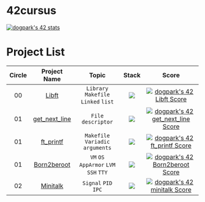 # 42cursus

[![dogpark's 42 stats](https://badge42.vercel.app/api/v2/clam4rmh700350fjk8ctdih83/stats?cursusId=21&coalitionId=86)](https://github.com/JaeSeoKim/badge42)

# Project List

| Circle |                             Project Name                              |                Topic                 |                                            Stack                                             |                                                                      Score                                                                       |
| :----: | :-------------------------------------------------------------------: | :----------------------------------: | :------------------------------------------------------------------------------------------: | :----------------------------------------------------------------------------------------------------------------------------------------------: |
|   00   | [Libft](https://github.com/moeyg/42cursus/tree/main/Circle%200/Libft) | `Library` `Makefile` `Linked` `list` | <img src="https://img.shields.io/badge/c-A8B9CC?style=for-the-badge&logo=c&logoColor=white"> | [![dogpark's 42 Libft Score](https://badge42.vercel.app/api/v2/clam4rmh700350fjk8ctdih83/project/2927858)](https://github.com/JaeSeoKim/badge42) |
|   01   | [get_next_line](https://github.com/moeyg/42cursus/tree/main/Circle%201/get_next_line) | `File descriptor` | <img src="https://img.shields.io/badge/c-A8B9CC?style=for-the-badge&logo=c&logoColor=white"> | [![dogpark's 42 get_next_line Score](https://badge42.vercel.app/api/v2/clam4rmh700350fjk8ctdih83/project/3030835)](https://github.com/JaeSeoKim/badge42) |
|   01   | [ft_printf](https://github.com/moeyg/42cursus/tree/main/Circle%201/ft_printf) | `Makefile` `Variadic arguments` | <img src="https://img.shields.io/badge/c-A8B9CC?style=for-the-badge&logo=c&logoColor=white"> | [![dogpark's 42 ft_printf Score](https://badge42.vercel.app/api/v2/clam4rmh700350fjk8ctdih83/project/3048891)](https://github.com/JaeSeoKim/badge42) |
|   01   | [Born2beroot](https://github.com/moeyg/42cursus/tree/main/Circle%201/Born2beroot) | `VM` `OS` `AppArmor` `LVM` `SSH` `TTY` | <img src="https://img.shields.io/badge/VirtualBox-183A61?style=for-the-badge&logo=VirtualBox&logoColor=white"/> | [![dogpark's 42 Born2beroot Score](https://badge42.vercel.app/api/v2/clam4rmh700350fjk8ctdih83/project/3059221)](https://github.com/JaeSeoKim/badge42) |
|   02   | [Minitalk](https://github.com/moeyg/42cursus/tree/main/Circle%202/Minitalk) | `Signal` `PID` `IPC` | <img src="https://img.shields.io/badge/c-A8B9CC?style=for-the-badge&logo=c&logoColor=white">  | [![dogpark's 42 minitalk Score](https://badge42.vercel.app/api/v2/clam4rmh700350fjk8ctdih83/project/3109558)](https://github.com/JaeSeoKim/badge42) |
